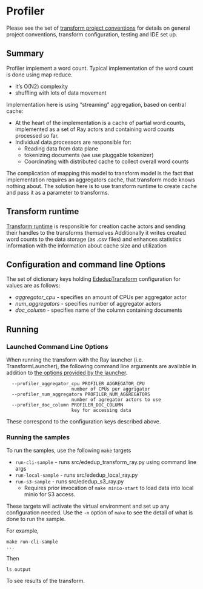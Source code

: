 # Profiler

Please see the set of
[transform project conventions](../../../README.md)
for details on general project conventions, transform configuration,
testing and IDE set up.

## Summary

Profiler implement a word count. Typical implementation of the word count is done using map reduce.
* It’s O(N2) complexity
* shuffling with lots of data movement

Implementation here is using “streaming” aggregation, based on central cache:

* At the heart of the implementation is a cache of partial word counts, implemented as a set of Ray actors and containing 
word counts processed so far.
* Individual data processors are responsible for:
  * Reading data from data plane
  * tokenizing documents (we use pluggable tokenizer)
  * Coordinating with distributed cache to collect overall word counts

The complication of mapping this model to transform model is the fact that implementation requires an aggregators cache, 
that transform mode knows nothing about. The solution here is to use transform runtime to create cache
and pass it as a parameter to transforms.

## Transform runtime

[Transform runtime](src/profiler_transform_ray.py) is responsible for creation cache actors and sending their 
handles to the transforms themselves
Additionally it writes created word counts to the data storage (as .csv files) and enhances statistics information with the information about cache size and utilization

## Configuration and command line Options

The set of dictionary keys holding [EdedupTransform](src/profiler_transform_ray.py)
configuration for values are as follows:

* _aggregator_cpu_ - specifies an amount of CPUs per aggregator actor
* _num_aggregators_ - specifies number of aggregator actors
* _doc_column_ - specifies name of the column containing documents

## Running

### Launched Command Line Options
When running the transform with the Ray launcher (i.e. TransformLauncher),
the following command line arguments are available in addition to
[the options provided by the launcher](../../../../data-processing-lib/doc/ray-launcher-options.md).

```shell
  --profiler_aggregator_cpu PROFILER_AGGREGATOR_CPU
                        number of CPUs per aggrigator
  --profiler_num_aggregators PROFILER_NUM_AGGREGATORS
                        number of agregator actors to use
  --profiler_doc_column PROFILER_DOC_COLUMN
                        key for accessing data
 ```

These correspond to the configuration keys described above.

### Running the samples
To run the samples, use the following `make` targets

* `run-cli-sample` - runs src/ededup_transform_ray.py using command line args
* `run-local-sample` - runs src/ededup_local_ray.py
* `run-s3-sample` - runs src/ededup_s3_ray.py
    * Requires prior invocation of `make minio-start` to load data into local minio for S3 access.

These targets will activate the virtual environment and set up any configuration needed.
Use the `-n` option of `make` to see the detail of what is done to run the sample.

For example, 
```shell
make run-cli-sample
...
```
Then 
```shell
ls output
```
To see results of the transform.
